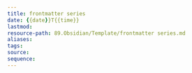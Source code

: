 ```yaml
---
title: frontmatter series
date: {{date}}T{{time}}
lastmod: 
resource-path: 89.Obsidian/Template/frontmatter series.md
aliases: 
tags: 
source: 
sequence: 
---
```

